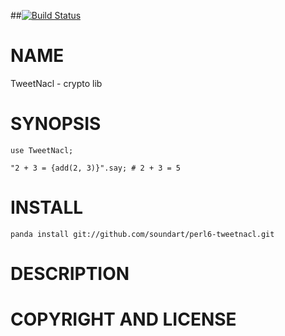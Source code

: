 ##[![Build Status](https://travis-ci.org/shoichikaji/perl6-librarymake-example.svg?branch=master)](https://travis-ci.org/shoichikaji/perl6-librarymake-example)

NAME
====

TweetNacl - crypto lib

SYNOPSIS
========

    use TweetNacl;

    "2 + 3 = {add(2, 3)}".say; # 2 + 3 = 5

INSTALL
=======

    panda install git://github.com/soundart/perl6-tweetnacl.git

DESCRIPTION
===========



COPYRIGHT AND LICENSE
=====================
